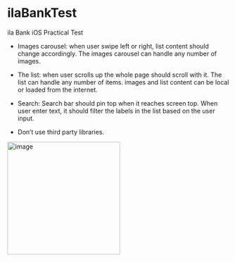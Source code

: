 # ilaBankTest
ila Bank iOS Practical Test

- Images carousel: when user swipe left or right, list content should change accordingly. The images carousel can handle any number of images.

- The list: when user scrolls up the whole page should scroll with it. The list can handle any number of items. images and list content can be local or loaded from the internet.

- Search: Search bar should pin top when it reaches screen top. When user enter text, it should filter the labels in the list based on the user input.

- Don’t use third party libraries.

<img width="256" alt="image" src="https://github.com/user-attachments/assets/7322a123-38ec-499d-aaf4-d48f86872b57">
